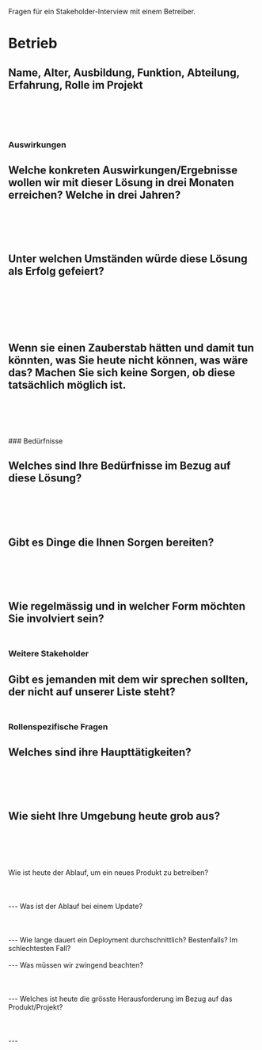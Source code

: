 Fragen für ein Stakeholder-Interview mit einem Betreiber.

# Betrieb 

Name, Alter, Ausbildung, Funktion, Abteilung, Erfahrung, Rolle im Projekt 
<br /> 
<br /> 
<br />
<br />
---

### Auswirkungen 

Welche konkreten Auswirkungen/Ergebnisse wollen wir mit dieser Lösung in drei Monaten erreichen? Welche in drei Jahren? 
<br /> 
<br /> 
<br />
<br />
---
Unter welchen Umständen würde diese Lösung als Erfolg gefeiert?  
<br /> 
<br /> 
<br />
<br />
---
Wenn sie einen Zauberstab hätten und damit tun könnten, was Sie heute nicht können, was wäre das? 
Machen Sie sich keine Sorgen, ob diese tatsächlich möglich ist. 
<br /> 
<br /> 
<br />
<br />
---

<div style="page-break-after: always;"></div>
### Bedürfnisse 

Welches sind Ihre Bedürfnisse im Bezug auf diese Lösung? 
<br /> 
<br /> 
<br />
<br />
---
Gibt es Dinge die Ihnen Sorgen bereiten? 
<br /> 
<br /> 
<br />
<br />
---
Wie regelmässig und in welcher Form möchten Sie involviert sein? 
<br /> 
<br /> 
---

### Weitere Stakeholder 

Gibt es jemanden mit dem wir sprechen sollten, der nicht auf unserer Liste steht?
<br /> 
<br /> 
---

### Rollenspezifische Fragen
Welches sind ihre Haupttätigkeiten? 
<br /> 
<br /> 
<br />
<br />
---
Wie sieht Ihre Umgebung heute grob aus? 
<br /> 
<br /> 
<br />
<br />
---
<div style="page-break-after: always;"></div>
Wie ist heute der Ablauf, um ein neues Produkt zu betreiben?
<br /> 
<br /> 
<br />
<br />
---
Was ist der Ablauf bei einem Update?
<br /> 
<br /> 
<br />
<br />
---
Wie lange dauert ein Deployment durchschnittlich? Bestenfalls? Im schlechtesten Fall?
<br /> 
<br /> 
---
Was müssen wir zwingend beachten? 
<br /> 
<br /> 
<br />
<br />
---
Welches ist heute die grösste Herausforderung im Bezug auf das Produkt/Projekt?
<br /> 
<br /> 
<br />
<br />
---
